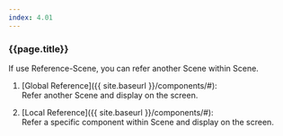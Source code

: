 ```yaml
---
index: 4.01
---
```

### {{page.title}}
If use Reference-Scene, you can refer another Scene within Scene.

1. [Global Reference]({{ site.baseurl }}/components/#):  
Refer another Scene and display on the screen.

1. [Local Reference]({{ site.baseurl }}/components/#):  
Refer a specific component within Scene and display on the screen.
